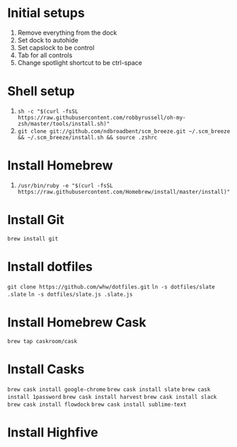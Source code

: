 # Initial setups
1. Remove everything from the dock
1. Set dock to autohide
1. Set capslock to be control
1. Tab for all controls
1. Change spotlight shortcut to be ctrl-space

# Shell setup
1. `sh -c "$(curl -fsSL https://raw.githubusercontent.com/robbyrussell/oh-my-zsh/master/tools/install.sh)"`
1. `git clone git://github.com/ndbroadbent/scm_breeze.git ~/.scm_breeze && ~/.scm_breeze/install.sh && source .zshrc`

# Install Homebrew
1. `/usr/bin/ruby -e "$(curl -fsSL https://raw.githubusercontent.com/Homebrew/install/master/install)"`

# Install Git
`brew install git`

# Install dotfiles
`git clone https://github.com/whw/dotfiles.git`
`ln -s dotfiles/slate .slate`
`ln -s dotfiles/slate.js .slate.js`

# Install Homebrew Cask
`brew tap caskroom/cask`

# Install Casks
`brew cask install google-chrome`
`brew cask install slate`
`brew cask install 1password`
`brew cask install harvest`
`brew cask install slack`
`brew cask install flowdock`
`brew cask install sublime-text`

# Install Highfive
